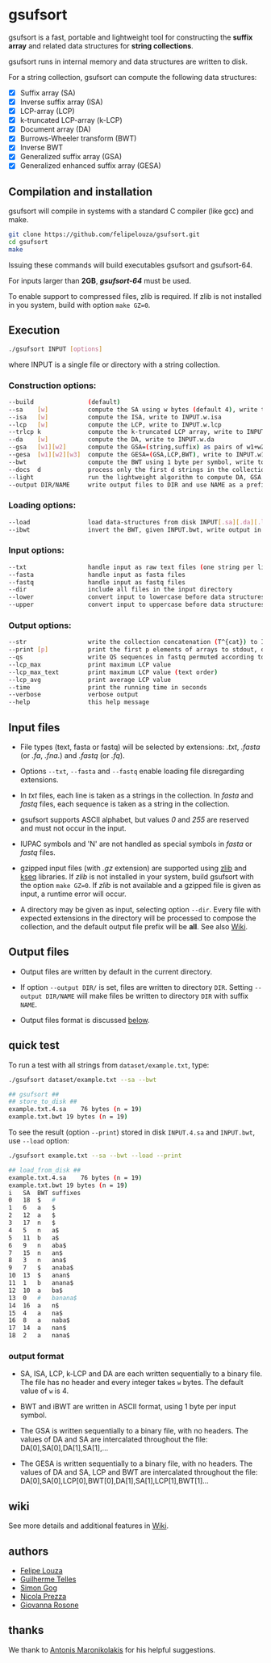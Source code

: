 # gsufsort

gsufsort is a fast, portable and lightweight tool for constructing the
**suffix array** and related data structures for **string collections**.

gsufsort runs in internal memory and data structures are written to disk. 

For a string collection, gsufsort can compute the following data structures:

- [x] Suffix array (SA)
- [x] Inverse suffix array (ISA)
- [x] LCP-array (LCP)
- [x] k-truncated LCP-array (k-LCP)
- [x] Document array (DA)
- [x] Burrows-Wheeler transform (BWT)
- [x] Inverse BWT
- [x] Generalized suffix array (GSA)
- [x] Generalized enhanced suffix array (GESA)

## Compilation and installation

gsufsort will compile in systems with a standard C compiler (like gcc) and make. 

```sh
git clone https://github.com/felipelouza/gsufsort.git
cd gsufsort
make 
```

Issuing these commands will build executables gsufsort and gsufsort-64.

For inputs larger than **2GB**, **_gsufsort-64_** must be used.

To enable support to compressed files, zlib is required.  If zlib is
not installed in you system, build with option ``make GZ=0``.



## Execution

```sh
./gsufsort INPUT [options]
```

where INPUT is a single file or directory with a string collection.

### Construction options:

```sh
--build	              (default)
--sa    [w]           compute the SA using w bytes (default 4), write to INPUT.w.sa
--isa   [w]           compute the ISA, write to INPUT.w.isa
--lcp   [w]           compute the LCP, write to INPUT.w.lcp
--trlcp k             compute the k-truncated LCP array, write to INPUT.w.lcp
--da    [w]           compute the DA, write to INPUT.w.da
--gsa   [w1][w2]      compute the GSA=(string,suffix) as pairs of w1+w2 bytes, write to INPUT.w1.w2.gsa
--gesa  [w1][w2][w3]  compute the GESA=(GSA,LCP,BWT), write to INPUT.w1.w2.w3.1.gesa
--bwt                 compute the BWT using 1 byte per symbol, write to INPUT.bwt
--docs  d             process only the first d strings in the collection
--light               run the lightweight algorithm to compute DA, GSA and GESA
--output DIR/NAME     write output files to DIR and use NAME as a prefix for file names
```

### Loading options:

```sh
--load                load data-structures from disk INPUT[.sa][.da][.lcp][.gsa][.str]
--ibwt                invert the BWT, given INPUT.bwt, write output in INPUT.bwt.ibwt
```

### Input options:

```sh
--txt                 handle input as raw text files (one string per line)
--fasta               handle input as fasta files 
--fastq               handle input as fastq files
--dir                 include all files in the input directory
--lower               convert input to lowercase before data structures construction
--upper               convert input to uppercase before data structures construction
```

### Output options:

```sh
--str                 write the collection concatenation (T^{cat}) to INPUT.1.str
--print [p]           print the first p elements of arrays to stdout, defaults to the collection length
--qs                  write QS sequences in fastq permuted according to the BWT to INPUT.bwt.qs
--lcp_max             print maximum LCP value
--lcp_max_text        print maximum LCP value (text order)
--lcp_avg             print average LCP value
--time                print the running time in seconds
--verbose             verbose output
--help                this help message
```


## Input files 

- File types (text, fasta or fastq) will be selected by extensions:
  _.txt_, _.fasta_ (or _.fa_, _.fna._) and _.fastq_ (or _.fq_).

- Options ``--txt``, ``--fasta`` and ``--fastq`` enable loading file disregarding extensions.

- In _txt_ files, each line is taken as a strings in the collection.
  In _fasta_ and _fastq_ files, each sequence is taken as a string in the
  collection.

- gsufsort supports ASCII alphabet, but values _0_ and _255_ are
  reserved and must not occur in the input.

- IUPAC symbols and 'N' are not handled as special symbols in _fasta_
  or _fastq_ files.

- gzipped input files (with _.gz_ extension) are supported using
  [zlib](https://github.com/felipelouza/gsufsort/tree/master/external/zlib)
  and
  [kseq](https://github.com/felipelouza/gsufsort/tree/master/external/kseq)
  libraries.  If _zlib_ is not installed in your system, build
  gsufsort with the option ``make GZ=0``.  If _zlib_ is not available
  and a gzipped file is given as input, a runtime error will occur.

- A directory may be given as input, selecting option ``--dir``.
  Every file with expected extensions in the directory will be
  processed to compose the collection, and the default output file
  prefix will be **all**.
  See also
    [Wiki](https://github.com/felipelouza/gsufsort/wiki/Multiple-Files).


## Output files 

- Output files are written by default in the current directory.

- If option ``--output DIR/`` is set, files are written to directory
  ``DIR``.  Setting ``--output DIR/NAME`` will make files be written
  to directory ``DIR`` with suffix ``NAME``.

- Output files format is discussed [below](https://github.com/felipelouza/gsufsort#output).

## quick test

To run a test with all strings from ``dataset/example.txt``, type:

```sh
./gsufsort dataset/example.txt --sa --bwt
```

```sh
## gsufsort ##
## store_to_disk ##
example.txt.4.sa	76 bytes (n = 19)
example.txt.bwt	19 bytes (n = 19)
```

To see the result (option ``--print``) stored in disk ``INPUT.4.sa`` and ``INPUT.bwt``, use ``--load`` option:

```sh
./gsufsort example.txt --sa --bwt --load --print
```

```sh
## load_from_disk ##
example.txt.4.sa	76 bytes (n = 19)
example.txt.bwt	19 bytes (n = 19)
i	SA	BWT	suffixes
0	18	$	#
1	6	a	$
2	12	a	$
3	17	n	$
4	5	n	a$
5	11	b	a$
6	9	n	aba$
7	15	n	an$
8	3	n	ana$
9	7	$	anaba$
10	13	$	anan$
11	1	b	anana$
12	10	a	ba$
13	0	#	banana$
14	16	a	n$
15	4	a	na$
16	8	a	naba$
17	14	a	nan$
18	2	a	nana$
```

### output format

- SA, ISA, LCP, k-LCP and DA are each written sequentially to a binary
  file.  The file has no header and every integer takes ``w``
  bytes. The default value of ``w`` is 4.

- BWT and iBWT are written in ASCII format, using 1 byte per input symbol.

- The GSA is written sequentially to a binary file, with no headers.
  The values of DA and SA are intercalated throughout the file:
  DA[0],SA[0],DA[1],SA[1],...

- The GESA is written sequentially to a binary file, with no headers.
  The values of DA and SA, LCP and BWT are intercalated throughout the file:
  DA[0],SA[0],LCP[0],BWT[0],DA[1],SA[1],LCP[1],BWT[1]...


## wiki

See more details and additional features in [Wiki](https://github.com/felipelouza/gsufsort/wiki).

## authors

* [Felipe Louza](https://github.com/felipelouza)
* [Guilherme Telles](https://github.com/gptelles)
* [Simon Gog](https://github.com/simongog)
* [Nicola Prezza](https://github.com/nicolaprezza)
* [Giovanna Rosone](https://github.com/giovannarosone/)

## thanks

We thank to [Antonis Maronikolakis](https://github.com/antmarakis) for his helpful suggestions.

